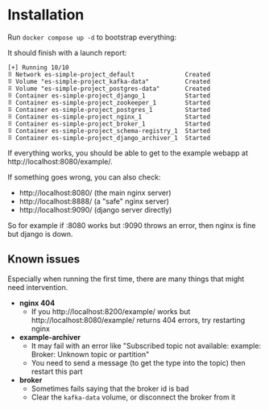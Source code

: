 # Installation

Run `docker compose up -d` to bootstrap everything:

It should finish with a launch report:

    [+] Running 10/10
    ⠿ Network es-simple-project_default              Created
    ⠿ Volume "es-simple-project_kafka-data"          Created
    ⠿ Volume "es-simple-project_postgres-data"       Created
    ⠿ Container es-simple-project_django_1           Started
    ⠿ Container es-simple-project_zookeeper_1        Started
    ⠿ Container es-simple-project_postgres_1         Started
    ⠿ Container es-simple-project_nginx_1            Started
    ⠿ Container es-simple-project_broker_1           Started
    ⠿ Container es-simple-project_schema-registry_1  Started
    ⠿ Container es-simple-project_django_archiver_1  Started

If everything works, you should be able to get to the example webapp at http://localhost:8080/example/.

If something goes wrong, you can also check:
- http://localhost:8080/ (the main nginx server)
- http://localhost:8888/ (a "safe" nginx server)
- http://localhost:9090/ (django server directly)

So for example if :8080 works but :9090 throws an error, then nginx is fine but django is down.

## Known issues

Especially when running the first time, there are many things that might need intervention.

- **nginx 404**
  - If you http://localhost:8200/example/ works but http://localhost:8080/example/ returns 404 errors, try restarting nginx
- **example-archiver**
  - It may fail with an error like "Subscribed topic not available: example: Broker: Unknown topic or partition"
  - You need to send a message (to get the type into the topic) then restart this part
- **broker**
  - Sometimes fails saying that the broker id is bad
  - Clear the `kafka-data` volume, or disconnect the broker from it
